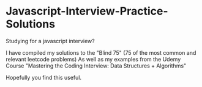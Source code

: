 # Javascript-Interview-Practice-Solutions
Studying for a javascript interview?

I have compiled my solutions to the "Blind 75" (75 of the most common and relevant leetcode problems)
As well as my examples from the Udemy Course "Mastering the Coding Interview: Data Structures + Algorithms"

Hopefully you find this useful.